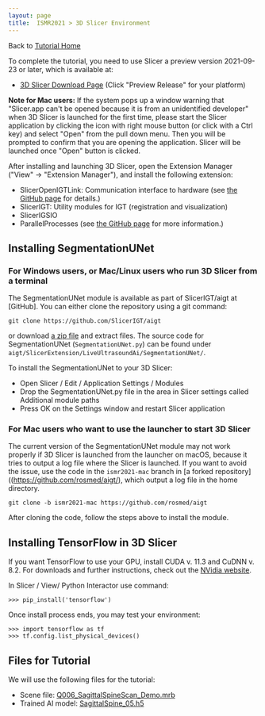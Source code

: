 ```yaml
---
layout: page
title:  ISMR2021 > 3D Slicer Environment
---
```


Back to [Tutorial Home](index)


To complete the tutorial, you need to use Slicer a preview version 2021-09-23 or later, which is available at:

- [3D Slicer Download Page](https://download.slicer.org) (Click "Preview Release" for your platform)

**Note for Mac users:** If the system pops up a window warning that "Slicer.app can't be opened because it is from an unidentified developer" when 3D Slicer is launched for the first time, please start the Slicer application by clicking the icon with right mouse button (or click with a Ctrl key) and select "Open" from the pull down menu. Then you will be prompted to confirm that you are opening the application. Slicer will be launched once "Open" button is clicked.

After installing and launching 3D Slicer, open the Extension Manager ("View" -> "Extension Manager"), and install the following extension:

- SlicerOpenIGTLink: Communication interface to hardware (see [the GitHub page](https://github.com/openigtlink/SlicerOpenIGTLink) for details.)
- SlicerIGT: Utility modules for IGT (registration and visualization)
- SlicerIGSIO
- ParallelProcesses (see [the GitHub page](https://github.com/pieper/SlicerParallelProcessing) for more information.)


Installing SegmentationUNet
---------------------------

### For Windows users, or Mac/Linux users who run 3D Slicer from a terminal
The SegmentationUNet module is available as part of SlicerIGT/aigt at [GitHub]. You can either clone the repository using a git command:
~~~~
git clone https://github.com/SlicerIGT/aigt
~~~~
or download [a zip file](https://github.com/SlicerIGT/aigt/archive/refs/heads/master.zip) and extract files. The source code for SegmentationUNet (`SegmentationUNet.py`) can be found under `aigt/SlicerExtension/LiveUltrasoundAi/SegmentationUNet/`.

To install the SegmentationUNet to your 3D Slicer:

- Open Slicer / Edit / Application Settings / Modules
- Drop the SegmentationUNet.py file in the area in Slicer settings called Additional module paths
- Press OK on the Settings window and restart Slicer application


### For Mac users who want to use the launcher to start 3D Slicer
The current version of the SegmentationUNet module may not work properly if 3D Slicer is launched from the launcher on macOS, because it tries to output a log file where the Slicer is launched. If you want to avoid the issue, use the code in the `ismr2021-mac` branch in [a forked repository]((https://github.com/rosmed/aigt/), which output a log file in the home directory. 
~~~~
git clone -b ismr2021-mac https://github.com/rosmed/aigt
~~~~
After cloning the code, follow the steps above to install the module.


Installing TensorFlow in 3D Slicer
----------------------------------

If you want TensorFlow to use your GPU, install CUDA v. 11.3 and CuDNN v. 8.2. For downloads and further instructions, check out the [NVidia website](https://developer.nvidia.com/cuda-toolkit-archive).

In Slicer / View/ Python Interactor use command:
~~~~
>>> pip_install('tensorflow')
~~~~
Once install process ends, you may test your environment:
~~~~
>>> import tensorflow as tf
>>> tf.config.list_physical_devices()
~~~~





Files for Tutorial
------------------

We will use the following files for the tutorial:
- Scene file: [Q006_SagittalSpineScan_Demo.mrb](https://1drv.ms/u/s!AhiABcbe1DByhKVbAdzf_qwwhPdbTw?e=mbFLzt)
- Trained AI model: [SagittalSpine_05.h5 ](https://1drv.ms/u/s!AhiABcbe1DByhKVRv4S0PaaxXTiz8w?e=Rk3csS)








